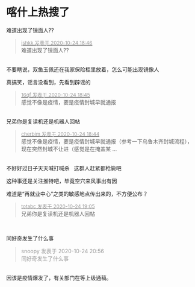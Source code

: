 # 喀什上热搜了


难道出现了镜面人??<img src="static/image/smiley/default/lol.gif" smilieid="12" border="0" alt="" />

<div class="quote"><blockquote><font size="2"><a href="https://www.hostloc.com/forum.php?mod=redirect&amp;goto=findpost&amp;pid=9347021&amp;ptid=758047" target="_blank"><font color="#999999">jshkk 发表于 2020-10-24 18:46</font></a></font><br />
难道出现了镜面人??</blockquote></div><br />
不要瞎说，双鱼玉佩还在我家保险柜里放着，怎么可能出现镜像人

真搞笑，谣言没看到，先看到辟谣的

<div class="quote"><blockquote><font size="2"><a href="https://www.hostloc.com/forum.php?mod=redirect&amp;goto=findpost&amp;pid=9347016&amp;ptid=758047" target="_blank"><font color="#999999">16qf 发表于 2020-10-24 18:45</font></a></font><br />
感觉不像是疫情，要是疫情封城早就通报</blockquote></div><br />
兄弟你是复读机还是机器人回帖<img id="aimg_wmhtH" onclick="zoom(this, this.src, 0, 0, 0)" class="zoom" src="https://cdn.jsdelivr.net/gh/hishis/forum-master/public/images/patch.gif" onmouseover="img_onmouseoverfunc(this)" onload="thumbImg(this)" border="0" alt="" />

<div class="quote"><blockquote><font size="2"><a href="https://www.hostloc.com/forum.php?mod=redirect&amp;goto=findpost&amp;pid=9347008&amp;ptid=758047" target="_blank"><font color="#999999">cherbim 发表于 2020-10-24 18:44</font></a></font><br />
感觉不像是疫情，要是疫情封城早就通报（参考一下乌鲁木齐封城流程），现在突然封城不让进（感觉是在掩盖某 ...</blockquote></div><br />
不好好过日子天天喊打喊杀&nbsp; &nbsp;这群人赶紧都枪毙吧

这种事还是关注推特吧，毕竟空穴来风事出有因

难道是“再就业中心”之类的敏感地点传出来的，不方便公布？

<div class="quote"><blockquote><font size="2"><a href="https://www.hostloc.com/forum.php?mod=redirect&amp;goto=findpost&amp;pid=9347080&amp;ptid=758047" target="_blank"><font color="#999999">totabc 发表于 2020-10-24 19:05</font></a></font><br />
兄弟你是复读机还是机器人回帖</blockquote></div><br />
<img src="static/image/smiley/yct/010.gif" smilieid="41" border="0" alt="" />

同好奇发生了什么事

<div class="quote"><blockquote><font color="#999999">snoopy 发表于 2020-10-24 20:56</font><br />
<font color="#999999">同好奇发生了什么事</font></blockquote></div><br />
因该是疫情爆发了，有关部门在等上级通稿。
